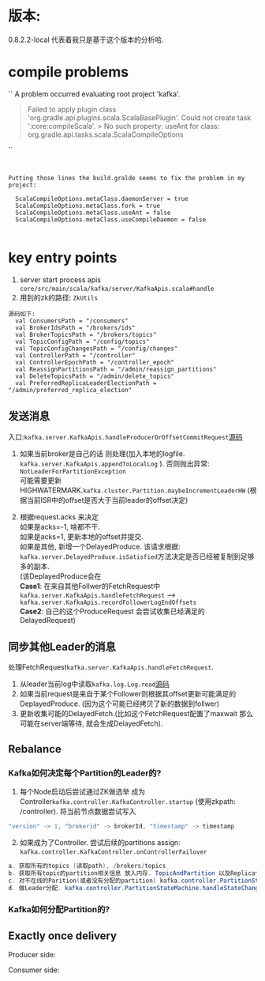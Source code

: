 
# 版本:
0.8.2.2-local  代表着我只是基于这个版本的分析哈.

# compile problems
``
A problem occurred evaluating root project 'kafka'.
> Failed to apply plugin class 'org.gradle.api.plugins.scala.ScalaBasePlugin'.
   > Could not create task ':core:compileScala'.
      > No such property: useAnt for class: org.gradle.api.tasks.scala.ScalaCompileOptions

``

```


Putting those lines the build.gralde seems to fix the problem in my project:

  ScalaCompileOptions.metaClass.daemonServer = true
  ScalaCompileOptions.metaClass.fork = true
  ScalaCompileOptions.metaClass.useAnt = false
  ScalaCompileOptions.metaClass.useCompileDaemon = false


```


# key entry points
1. server start process apis
``
core/src/main/scala/kafka/server/KafkaApis.scala#handle
``
2. 用到的zk的路径:
`ZkUtils`

```
源码如下:
  val ConsumersPath = "/consumers"
  val BrokerIdsPath = "/brokers/ids"
  val BrokerTopicsPath = "/brokers/topics"
  val TopicConfigPath = "/config/topics"
  val TopicConfigChangesPath = "/config/changes"
  val ControllerPath = "/controller"
  val ControllerEpochPath = "/controller_epoch"
  val ReassignPartitionsPath = "/admin/reassign_partitions"
  val DeleteTopicsPath = "/admin/delete_topics"
  val PreferredReplicaLeaderElectionPath = "/admin/preferred_replica_election"
```

## 发送消息
入口:``kafka.server.KafkaApis.handleProducerOrOffsetCommitRequest``[源码](core/src/main/scala/kafka/server/KafkaApis.scala)
1. 如果当前broker是自己的话 则处理(加入本地的logfile. ``kafka.server.KafkaApis.appendToLocalLog`` ).  否则抛出异常: ``NotLeaderForPartitionException`` <br>
   可能需要更新HIGHWATERMARK.``kafka.cluster.Partition.maybeIncrementLeaderHW`` (根据当前ISR中的offset是否大于当前leader的offset决定)
   
2. 根据request.acks 来决定<br>
   如果是acks=-1, 啥都不干.<br>
   如果是acks=1, 更新本地的offset并提交.<br>
   如果是其他, 新增一个DelayedProduce. 该请求根据: ``kafka.server.DelayedProduce.isSatisfied``方法决定是否已经被复制到足够多的副本. <br>
   (该DeplayedProduce会在 <br>
   **Case1**: 在来自其他Follwer的FetchRequest中 ``kafka.server.KafkaApis.handleFetchRequest`` --> ``kafka.server.KafkaApis.recordFollowerLogEndOffsets``<br> 
   **Case2**: 自己的这个ProduceRequest 会尝试收集已经满足的DelayedRequest)<br>

## 同步其他Leader的消息
处理FetchRequest``kafka.server.KafkaApis.handleFetchRequest``.
1. 从leader当前log中读取``kafka.log.Log.read``[源码](core/src/main/scala/kafka/log/Log.scala)
2. 如果当前request是来自于某个Follower则根据其offset更新可能满足的DeplayedProduce. (因为这个可能已经拷贝了新的数据到follwer)
3. 更新收集可能的DelayedFetch.(比如这个FetchRequest配置了maxwait  那么可能在server端等待, 就会生成DelayedFetch).

## Rebalance
### Kafka如何决定每个Partition的Leader的?
1. 每个Node启动后尝试通过ZK做选举 成为Controller``kafka.controller.KafkaController.startup`` (使用zkpath: /controller). 将当前节点数据尝试写入
```java
"version" -> 1, "brokerid" -> brokerId, "timestamp" -> timestamp
```
2. 如果成为了Controller. 尝试后续的partitions assign: ``kafka.controller.KafkaController.onControllerFailover``
```java
a. 获取所有的topics (读取path), /brokers/topics
b. 获取所有topic的partition相关信息 放入内存. TopicAndPartition 以及Replica个数
c. 对不在线的Parition(或者没有分配的partition) kafka.controller.PartitionStateMachine.triggerOnlinePartitionStateChange
d. 做Leader分配. kafka.controller.PartitionStateMachine.handleStateChange. 可能会从该parttion的已有ISR中选择一个
```

### Kafka如何分配Partition的?

## Exactly once delivery
Producer side:

Consumer side:


